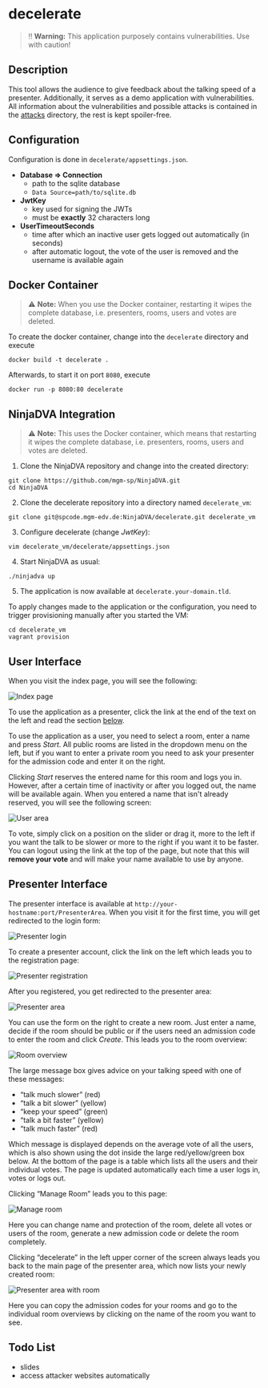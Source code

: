 decelerate
==========
> :bangbang: **Warning:** This application purposely contains vulnerabilities. Use with caution!

## Description
This tool allows the audience to give feedback about the talking speed of a presenter.
Additionally, it serves as a demo application with vulnerabilities.
All information about the vulnerabilities and possible attacks is contained in the [attacks](attacks) directory,
the rest is kept spoiler-free.

## Configuration
Configuration is done in `decelerate/appsettings.json`.
* **Database ⇒ Connection**
    * path to the sqlite database
    * `Data Source=path/to/sqlite.db`
* **JwtKey**
  * key used for signing the JWTs
  * must be **exactly** 32 characters long
* **UserTimeoutSeconds**
  * time after which an inactive user gets logged out automatically (in seconds)
  * after automatic logout, the vote of the user is removed and the username is available again

## Docker Container
> :warning: **Note:** When you use the Docker container, restarting it wipes the complete database, i.e.
> presenters, rooms, users and votes are deleted.

To create the docker container, change into the `decelerate` directory and execute
```
docker build -t decelerate .
```

Afterwards, to start it on port `8080`, execute
```
docker run -p 8080:80 decelerate
```

## NinjaDVA Integration
> :warning: **Note:** This uses the Docker container, which means that restarting it wipes the complete database,
> i.e. presenters, rooms, users and votes are deleted.

1. Clone the NinjaDVA repository and change into the created directory:
```shell
git clone https://github.com/mgm-sp/NinjaDVA.git
cd NinjaDVA
```
2. Clone the decelerate repository into a directory named `decelerate_vm`:
```shell
git clone git@spcode.mgm-edv.de:NinjaDVA/decelerate.git decelerate_vm
```
3. Configure decelerate (change *JwtKey*):
```shell
vim decelerate_vm/decelerate/appsettings.json
```
4. Start NinjaDVA as usual:
```shell
./ninjadva up
```
5. The application is now available at `decelerate.your-domain.tld`.

To apply changes made to the application or the configuration, you need to trigger provisioning manually after
you started the VM:
```shell
cd decelerate_vm
vagrant provision
```

## User Interface
When you visit the index page, you will see the following:

![Index page](screenshots/homepage.png)

To use the application as a presenter, click the link at the end of the text on the left and read the section
[below](#presenter-interface).

To use the application as a user, you need to select a room, enter a name and press *Start*.
All public rooms are listed in the dropdown menu on the left, but if you want to enter a private room you need to
ask your presenter for the admission code and enter it on the right.

Clicking *Start* reserves the entered name for this room and logs you in.
However, after a certain time of inactivity or after you logged out, the name will be available again.
When you entered a name that isn't already reserved, you will see the following screen:

![User area](screenshots/userarea.png)

To vote, simply click on a position on the slider or drag it, more to the left if you want the talk to be slower
or more to the right if you want it to be faster.
You can logout using the link at the top of the page, but note that this will **remove your vote** and will make
your name available to use by anyone.

## Presenter Interface
The presenter interface is available at `http://your-hostname:port/PresenterArea`. 
When you visit it for the first time, you will get redirected to the login form:

![Presenter login](screenshots/presenterarea_login.png)

To create a presenter account, click the link on the left which leads you to the registration page:

![Presenter registration](screenshots/presenterarea_registration.png)

After you registered, you get redirected to the presenter area:

![Presenter area](screenshots/presenterarea.png)

You can use the form on the right to create a new room. Just enter a name, decide if the room should be public or
if the users need an admission code to enter the room and click *Create*.
This leads you to the room overview:

![Room overview](screenshots/presenterarea_room.png)

The large message box gives advice on your talking speed with one of these messages:
* “talk much slower” (red)
* “talk a bit slower” (yellow)
* “keep your speed” (green)
* “talk a bit faster” (yellow)
* “talk much faster” (red)

Which message is displayed depends on the average vote of all the users, which is also shown using the dot inside
the large red/yellow/green box below.
At the bottom of the page is a table which lists all the users and their individual votes.
The page is updated automatically each time a user logs in, votes or logs out.

Clicking “Manage Room” leads you to this page:

![Manage room](screenshots/presenterarea_manageroom.png)

Here you can change name and protection of the room, delete all votes or users of the room, generate a new
admission code or delete the room completely.

Clicking “decelerate” in the left upper corner of the screen always leads you back to the main page of the
presenter area, which now lists your newly created room:

![Presenter area with room](screenshots/presenterarea_withroom.png)

Here you can copy the admission codes for your rooms and go to the individual room overviews by clicking on the
name of the room you want to see.

## Todo List
* slides
* access attacker websites automatically
